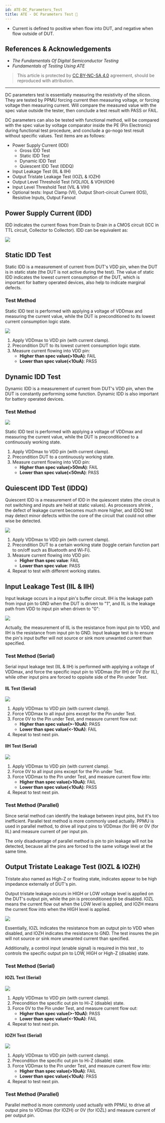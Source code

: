 ```yaml
---
id: ATE-DC_Parameters_Test
title: ATE - DC Parameters Test 🚧
---
```


- Current is defined to positive when flow into DUT, and negative when flow outside of DUT.

## References & Acknowledgements

- *The Fundamentals Of Digital Semiconductor Testing*
- *Fundamentals of Testing Using ATE*

> This article is protected by [CC BY-NC-SA 4.0](https://creativecommons.org/licenses/by/4.0/deed.en) agreement, should be reproduced with attribution.

---

DC parameters test is essentially measuring the resistivity of the silicon. They are tested by PPMU forcing current then measuring voltage, or forcing voltage then measuring current. Will compare the measured value with the spec value outside the tester, then conclude a test result with PASS or FAIL.

DC parameters can also be tested with functional method, will be compared with the spec value by voltage comparator inside the PE (Pin Electronic) during functional test procedure, and conclude a go-nogo test result without specific values. Test items are as follows:

- Power Supply Current (IDD)
  - Gross IDD Test
  - Static IDD Test
  - Dynamic IDD Test
  - Quiescent IDD Test (IDDQ)
- Input Leakage Test (IIL & IIH)
- Output Tristate Leakage Test (IOZL & IOZH)
- Output Level Threshold Test (VOL/IOL & VOH/IOH)
- Input Level Threshold Test (VIL & VIH)
- Optional tests: Input Clamp (VI), Output Short-circuit Current (IOS), Resistive Inputs, Output Fanout

## Power Supply Current (IDD)

IDD indicates the current flows from Drain to Drain in a CMOS circuit (ICC in TTL circuit, Collector to Collector). IDD can be equivalent as:

![](https://cos.wiki-power.com/img/20220910234238.png)

## Static IDD Test

Static IDD is a measurement of current from DUT's VDD pin, when the DUT is in static state (the DUT is not active during the test). The value of static IDD indicates the lowest current consumption of the DUT, which is important for battery operated devices, also help to indicate marginal defects.

### Test Method

Static IDD test is performed with applying a voltage of VDDmax and measuring the current value, while the DUT is preconditioned to its lowest current consumption logic state.

![](https://cos.wiki-power.com/img/20220911201659.png)

1. Apply VDDmax to VDD pin (with current clamp).
2. Precondition DUT to its lowest current consumption logic state.
3. Measure current flowing into VDD pin:
   - **Higher than spec value(>10uA)**: FAIL
   - **Lower than spec value(<10uA)**: PASS

## Dynamic IDD Test

Dynamic IDD is a measurement of current from DUT's VDD pin, when the DUT is constantly performing some function. Dynamic IDD is also important for battery operated devices.

### Test Method

![](https://cos.wiki-power.com/img/20220911201603.png)

Static IDD test is performed with applying a voltage of VDDmax and measuring the current value, while the DUT is preconditioned to a continuously working state.

1. Apply VDDmax to VDD pin (with current clamp).
2. Precondition DUT to a continuously working state.
3. Measure current flowing into VDD pin:
   - **Higher than spec value(>50mA)**: FAIL
   - **Lower than spec value(<50mA)**: PASS

## Quiescent IDD Test (IDDQ)

Quiescent IDD is a measurement of IDD in the quiescent states (the circuit is not switching and inputs are held at static values). As processors shrink , the defect of leakage current becomes much more higher, and IDDQ test may detect minor defects within the core of the circuit that could not other wise be detected.

![](https://cos.wiki-power.com/img/20220911213042.png)

1. Apply VDDmax to VDD pin (with current clamp).
2. Precondition DUT to a certain working state (toggle certain function part to on/off such as Bluetooth and Wi-Fi).
3. Measure current flowing into VDD pin:
   - **Higher than spec value**: FAIL
   - **Lower than spec value**: PASS
4. Repeat to test with different working states.

## Input Leakage Test (IIL & IIH)

Input leakage occurs in a input pin's buffer circuit. IIH is the leakage path from input pin to GND when the DUT is driven to "1", and IIL is the leakage path from VDD to input pin when driven to "0":

![](https://cos.wiki-power.com/img/20220911215421.png)

Actually, the measurement of IIL is the resistance from input pin to VDD, and IIH is the resistance from input pin to GND. Input leakage test is to ensure the pin's input buffer will not source or sink more unwanted current than specified.

### Test Method (Serial)

Serial input leakage test (IIL & IIH) is performed with applying a voltage of VDDmax, and force the specific input pin to VDDmax (for IIH) or 0V (for IIL), while other input pins are forced to oppisite side of the Pin under Test.

#### IIL Test (Serial)

![](https://cos.wiki-power.com/img/20220911225521.png)

1. Apply VDDmax to VDD pin (with current clamp).
2. Force VDDmax to all input pins except for the Pin under Test.
3. Force 0V to the Pin under Test, and measure current flow out:
   - **Higher than spec value(>-10uA)**: PASS
   - **Lower than spec value(<-10uA)**: FAIL
4. Repeat to test next pin.

#### IIH Test (Serial)

![](https://cos.wiki-power.com/img/20220912113044.png)

1. Apply VDDmax to VDD pin (with current clamp).
2. Force 0V to all input pins except for the Pin under Test.
3. Force VDDmax to the Pin under Test, and measure current flow into:
   - **Higher than spec value(>10uA)**: FAIL
   - **Lower than spec value(<10uA)**: PASS
4. Repeat to test next pin.

### Test Method (Parallel)

Since serial method can identify the leakage between input pins, but it's too inefficient. Parallel test method is more commonly used actually. PPMU is used in parallel method, to drive all input pins to VDDmax (for IIH) or 0V (for IIL) and measure current of per input pin.

The only disadvantage of parallel method is pin to pin leakage will not be detected, because all the pins are forced to the same voltage level at the same time.

## Output Tristate Leakage Test (IOZL & IOZH)

Tristate also named as High-Z or floating state, indicates appear to be high impedance externally of DUT's pin.

Output tristate leakage occurs in HIGH or LOW voltage level is applied on the DUT's output pin, while the pin is preconditioned to be disabled. IOZL means the current flow out when the LOW level is applied, and IOZH means the current flow into when the HIGH level is applied.

![](https://cos.wiki-power.com/img/20220912120527.png)

Essentially, IOZL indicates the resistance from an output pin to VDD when disabled, and IOZH indicates the resistance to GND. The test insures the pin will not source or sink more unwanted current than specified.

Additionally, a control input (enable signal) is required in this test , to controls the specific output pin to LOW, HIGH or High-Z (disable) state.

### Test Method (Serial)

#### IOZL Test (Serial)

![](https://cos.wiki-power.com/img/20220912121730.png)

1. Apply VDDmax to VDD pin (with current clamp).
2. Precondition the specific out pin to Hi-Z (disable) state.
3. Force 0V to the Pin under Test, and measure current flow out:
   - **Higher than spec value(>-10uA)**: PASS
   - **Lower than spec value(<-10uA)**: FAIL
4. Repeat to test next pin.

#### IOZH Test (Serial)

![](https://cos.wiki-power.com/img/20220912122050.png)

1. Apply VDDmax to VDD pin (with current clamp).
2. Precondition the specific out pin to Hi-Z (disable) state.
3. Force VDDmax to the Pin under Test, and measure current flow into:
   - **Higher than spec value(>10uA)**: FAIL
   - **Lower than spec value(<10uA)**: PASS
4. Repeat to test next pin.

### Test Method (Parallel)

Parallel method is more commonly used actually with PPMU, to drive all output pins to VDDmax (for IOZH) or 0V (for IOZL) and measure current of per output pin.

